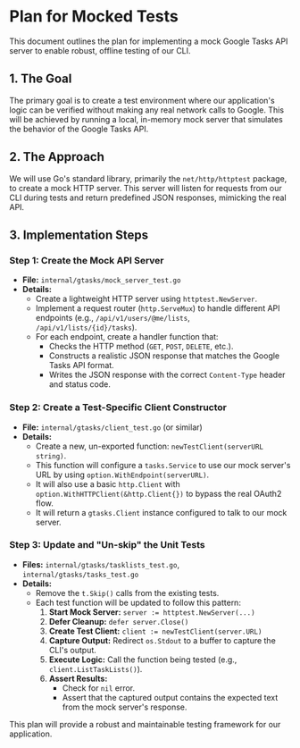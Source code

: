 # Plan for Mocked Tests

This document outlines the plan for implementing a mock Google Tasks API server to enable robust, offline testing of our CLI.

## 1. The Goal

The primary goal is to create a test environment where our application's logic can be verified without making any real network calls to Google. This will be achieved by running a local, in-memory mock server that simulates the behavior of the Google Tasks API.

## 2. The Approach

We will use Go's standard library, primarily the `net/http/httptest` package, to create a mock HTTP server. This server will listen for requests from our CLI during tests and return predefined JSON responses, mimicking the real API.

## 3. Implementation Steps

### Step 1: Create the Mock API Server

- **File:** `internal/gtasks/mock_server_test.go`
- **Details:**
  - Create a lightweight HTTP server using `httptest.NewServer`.
  - Implement a request router (`http.ServeMux`) to handle different API endpoints (e.g., `/api/v1/users/@me/lists`, `/api/v1/lists/{id}/tasks`).
  - For each endpoint, create a handler function that:
    - Checks the HTTP method (`GET`, `POST`, `DELETE`, etc.).
    - Constructs a realistic JSON response that matches the Google Tasks API format.
    - Writes the JSON response with the correct `Content-Type` header and status code.

### Step 2: Create a Test-Specific Client Constructor

- **File:** `internal/gtasks/client_test.go` (or similar)
- **Details:**
  - Create a new, un-exported function: `newTestClient(serverURL string)`.
  - This function will configure a `tasks.Service` to use our mock server's URL by using `option.WithEndpoint(serverURL)`.
  - It will also use a basic `http.Client` with `option.WithHTTPClient(&http.Client{})` to bypass the real OAuth2 flow.
  - It will return a `gtasks.Client` instance configured to talk to our mock server.

### Step 3: Update and "Un-skip" the Unit Tests

- **Files:** `internal/gtasks/tasklists_test.go`, `internal/gtasks/tasks_test.go`
- **Details:**
  - Remove the `t.Skip()` calls from the existing tests.
  - Each test function will be updated to follow this pattern:
    1.  **Start Mock Server:** `server := httptest.NewServer(...)`
    2.  **Defer Cleanup:** `defer server.Close()`
    3.  **Create Test Client:** `client := newTestClient(server.URL)`
    4.  **Capture Output:** Redirect `os.Stdout` to a buffer to capture the CLI's output.
    5.  **Execute Logic:** Call the function being tested (e.g., `client.ListTaskLists()`).
    6.  **Assert Results:**
        - Check for `nil` error.
        - Assert that the captured output contains the expected text from the mock server's response.

This plan will provide a robust and maintainable testing framework for our application.
